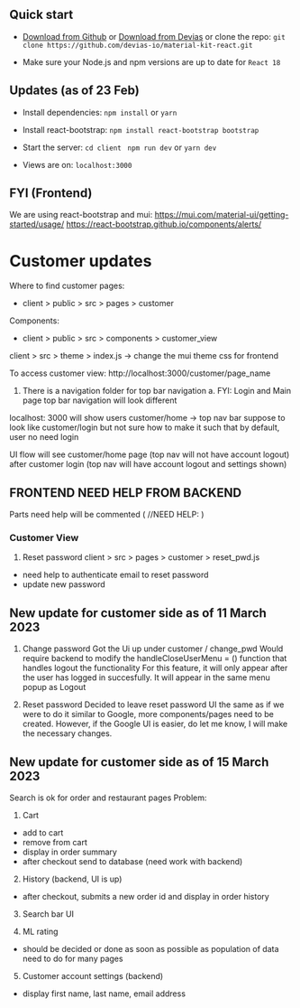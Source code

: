## Quick start

- [Download from Github](https://github.com/devias-io/material-kit-react/archive/master.zip)
  or [Download from Devias](https://devias.io/products/material-kit-react) or clone the
  repo: `git clone https://github.com/devias-io/material-kit-react.git`

- Make sure your Node.js and npm versions are up to date for `React 18`

## Updates (as of 23 Feb)

- Install dependencies: `npm install` or `yarn`

- Install react-bootstrap: `npm install react-bootstrap bootstrap`

- Start the server: 
`cd client `
`npm run dev` or `yarn dev`

- Views are on: `localhost:3000`

## FYI (Frontend)

We are using react-bootstrap and mui:
https://mui.com/material-ui/getting-started/usage/
https://react-bootstrap.github.io/components/alerts/

# Customer updates
Where to find customer pages:
- client > public > src > pages > customer

Components:
- client > public > src > components > customer_view

client > src > theme > index.js
-> change the mui theme css for frontend

To access customer view:
http://localhost:3000/customer/page_name

1. There is a navigation folder for top bar navigation
    a. FYI: Login and Main page top bar navigation will look different

localhost: 3000 will show users customer/home
-> top nav bar suppose to look like customer/login but not sure how to make it such that by default, user no need login

UI flow
will see customer/home page (top nav will not have account logout)
after customer login (top nav will have account logout and settings shown)

## FRONTEND NEED HELP FROM BACKEND
Parts need help will be commented ( //NEED HELP: )
### Customer View
1. Reset password
client > src > pages > customer > reset_pwd.js
- need help to authenticate email to reset password
- update new password

## New update for customer side as of 11 March 2023
1. Change password
Got the Ui up under customer / change_pwd
Would require backend to modify the handleCloseUserMenu = () function that handles logout the functionality
For this feature, it will only appear after the user has logged in succesfully. It will appear in the same menu popup as Logout

2. Reset password
Decided to leave reset password UI the same as if we were to do it similar to Google, more components/pages need to be created.
However, if the Google UI is easier, do let me know, I will make the necessary changes.

## New update for customer side as of 15 March 2023
Search is ok for order and restaurant pages
Problem:
1. Cart
- add to cart
- remove from cart
- display in order summary
- after checkout send to database (need work with backend)

2. History (backend, UI is up)
- after checkout, submits a new order id and display in order history

3. Search bar UI

4. ML rating
- should be decided or done as soon as possible as population of data need to do for many pages

5. Customer account settings (backend)
- display first name, last name, email address
